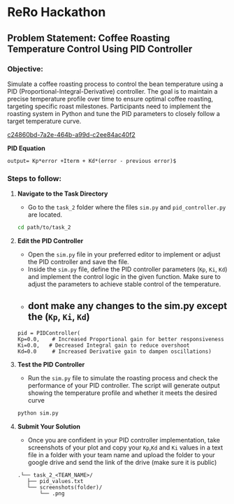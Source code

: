 # ReRo Hackathon

## Problem Statement: Coffee Roasting Temperature Control Using PID Controller

### Objective:
Simulate a coffee roasting process to control the bean temperature using a PID (Proportional-Integral-Derivative) controller. The goal is to maintain a precise temperature profile over time to ensure optimal coffee roasting, targeting specific roast milestones. Participants need to implement the roasting system in Python and tune the PID parameters to closely follow a target temperature curve.

[c24860bd-7a2e-464b-a99d-c2ee84ac40f2](https://github.com/user-attachments/assets/5ce69928-52e2-4e0f-a532-cfc25f730e76)

**PID Equation**

```
output= Kp*error +Iterm + Kd*(error - previous error)$
```

### Steps to follow:

1. **Navigate to the Task Directory**
   - Go to the `task_2` folder where the files `sim.py` and `pid_controller.py` are located.
     

   ```bash
   cd path/to/task_2
   
2. **Edit the PID Controller**
   - Open the `sim.py` file in your preferred editor to implement or adjust the PID controller and save the file.
   - Inside the `sim.py` file, define the PID controller parameters (`Kp`, `Ki`, `Kd`) and implement the control logic in the given function. Make sure to adjust the parameters to achieve stable control of the temperature.
   - ## **dont make any changes to the sim.py except the (`Kp`, `Ki`, `Kd`)**
   ```code-block
   pid = PIDController(
   Kp=0.0,    # Increased Proportional gain for better responsiveness
   Ki=0.0,   # Decreased Integral gain to reduce overshoot
   Kd=0.0     # Increased Derivative gain to dampen oscillations)

3. **Test the PID Controller**
   - Run the `sim.py` file to simulate the roasting process and check the performance of your PID controller. The script will generate output showing the temperature profile and whether it meets the desired curve

   ```bash
   python sim.py

4. **Submit Your Solution**
   - Once you are confident in your PID controller implementation, take screenshots of your plot and copy your `Kp`,`Kd` and `Ki` values in a text file in a folder with your team name and upload the folder to your google drive and send the link of the drive (make sure it is public)

   ```folder structure
   .└── task_2_<TEAM_NAME>/
      ├── pid_values.txt
      └── screenshots(folder)/
          └── .png

